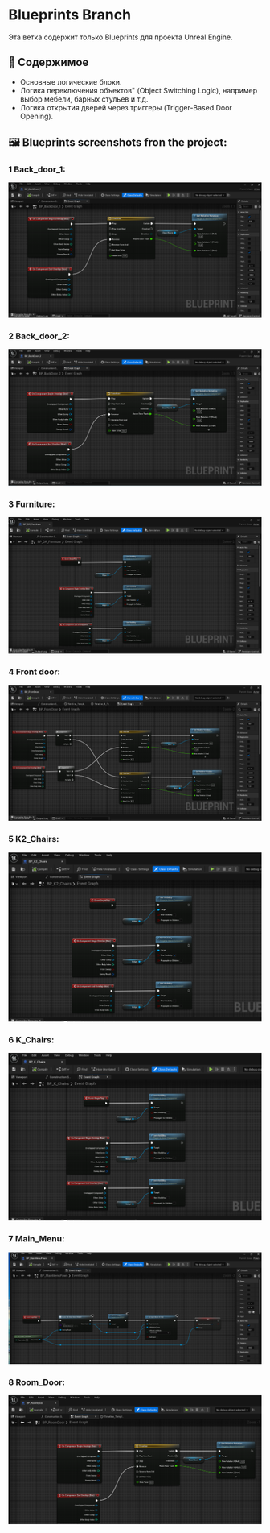 # Blueprints Branch

Эта ветка содержит только Blueprints для проекта Unreal Engine.

## 📂 Содержимое
- Основные логические блоки.
- Логика переключения объектов" (Object Switching Logic), например выбор  мебели, барных стульев и т.д.
- Логика открытия дверей через триггеры (Trigger-Based Door Opening).
  
## 🖼 Blueprints screenshots fron the project:

### 1 Back_door_1:
![1](https://github.com/Mirabird/Unreal_Interactive_walk/blob/Blueprints/Screenshots/BP_BackDoor_1.png?raw=true)

### 2 Back_door_2:
![2](https://github.com/Mirabird/Unreal_Interactive_walk/blob/Blueprints/Screenshots/BP_BackDoor_2.png?raw=true)

### 3 Furniture:
![3](https://github.com/Mirabird/Unreal_Interactive_walk/blob/Blueprints/Screenshots/BP_DR_Furniture.png?raw=true)

### 4 Front door:
![4](https://github.com/Mirabird/Unreal_Interactive_walk/blob/Blueprints/Screenshots/BP_FrontDoor.png?raw=true)

### 5 K2_Chairs:
![5]( https://github.com/Mirabird/Unreal_Interactive_walk/blob/Blueprints/Screenshots/BP_K2_Chairs.png?raw=true)

### 6 K_Chairs:
![6](https://github.com/Mirabird/Unreal_Interactive_walk/blob/Blueprints/Screenshots/BP_K_Chairs.png?raw=true)

### 7 Main_Menu:
![7](https://github.com/Mirabird/Unreal_Interactive_walk/blob/Blueprints/Screenshots/BP_MainMenuPawn.png?raw=true)

### 8 Room_Door:
![8](https://github.com/Mirabird/Unreal_Interactive_walk/blob/Blueprints/Screenshots/BP_RoomDoor.png?raw=true)

